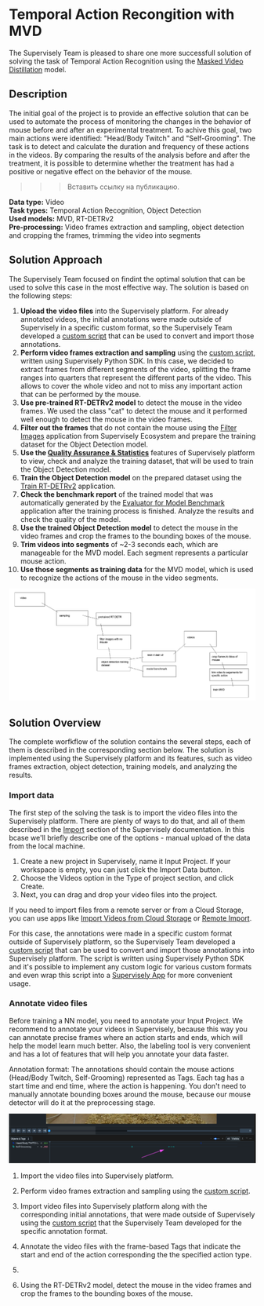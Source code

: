# Temporal Action Recongition with MVD

The Supervisely Team is pleased to share one more successfull solution of solving the task of Temporal Action Recognition using the [Masked Video Distillation](https://github.com/ruiwang2021/mvd) model.

## Description

The initial goal of the project is to provide an effective solution that can be used to automate the process of monitoring the changes in the behavior of mouse before and after an experimental treatment. To achive this goal, two main actions were identified: "Head/Body Twitch" and "Self-Grooming". The task is to detect and calculate the duration and frequency of these actions in the videos. By comparing the results of the analysis before and after the treatment, it is possible to determine whether the treatment has had a positive or negative effect on the behavior of the mouse.

>>> Вставить ссылку на публикацию.

**Data type:** Video  
**Task types:** Temporal Action Recognition, Object Detection  
**Used models:** MVD, RT-DETRv2  
**Pre-processing:** Video frames extraction and sampling, object detection and cropping the frames, trimming the video into segments

## Solution Approach

The Supervisely Team focused on findint the optimal solution that can be used to solve this case in the most effective way. The solution is based on the following steps:

1. **Upload the video files** into the Supervisely platform. For already annotated videos, the initial annotations were made outside of Supervisely in a specific custom format, so the Supervisely Team developed a [custom script](https://github.com/supervisely-ecosystem/mouse-tests) that can be used to convert and import those annotations.
2. **Perform video frames extraction and sampling** using the [custom script](https://github.com/supervisely-ecosystem/script-example/blob/sampling_video_project/src/main.py), written using Supervisely Python SDK. In this case, we decided to extract frames from different segments of the video, splitting the frame ranges into quarters that represent the different parts of the video. This allows to cover the whole video and not to miss any important action that can be performed by the mouse.
3. **Use pre-trained RT-DETRv2 model** to detect the mouse in the video frames. We used the class "cat" to detect the mouse and it performed well enough to detect the mouse in the video frames.
4. **Filter out the frames** that do not contain the mouse using the [Filter Images](https://ecosystem.supervisely.com/apps/filter-images) application from Supervisely Ecosystem and prepare the training dataset for the Object Detection model.
5. **Use the [Quality Assurance & Statistics](https://docs.supervisely.com/data-organization/quality-assurance-and-statistics)** features of Supervisely platform to view, check and analyze the training dataset, that will be used to train the Object Detection model.
6. **Train the Object Detection model** on the prepared dataset using the [Train RT-DETRv2](https://ecosystem.supervisely.com/apps/rt-detrv2/supervisely_integration/train) application.
7. **Check the benchmark report** of the trained model that was automatically generated by the [Evaluator for Model Benchmark](https://ecosystem.supervisely.com/apps/model-benchmark) application after the training process is finished. Analyze the results and check the quality of the model.
8. **Use the trained Object Detection model** to detect the mouse in the video frames and crop the frames to the bounding boxes of the mouse.
9. **Trim videos into segments** of ~2-3 seconds each, which are manageable for the MVD model. Each segment represents a particular mouse action.
10. **Use those segments as training data** for the MVD model, which is used to recognize the actions of the mouse in the video segments.

![Solution Approach](/assets/solution-approach.png)

## Solution Overview

The complete worfkflow of the solution contains the several steps, each of them is described in the corresponding section below. The solution is implemented using the Supervisely platform and its features, such as video frames extraction, object detection, training models, and analyzing the results.

### Import data

The first step of the solving the task is to import the video files into the Supervisely platform. There are plenty of ways to do that, and all of them described in the [Import](https://docs.supervisely.com/import-and-export/import) section of the Supervisely documentation. In this bcase we'll briefly describe one of the options - manual upload of the data from the local machine.

1. Create a new project in Supervisely, name it Input Project. If your workspace is empty, you can just click the Import Data button.
2. Choose the Videos option in the Type of project section, and click Create.
3. Next, you can drag and drop your video files into the project.

If you need to import files from a remote server or from a Cloud Storage, you can use apps like [Import Videos from Cloud Storage](https://ecosystem.supervisely.com/apps/import-videos-from-cloud-storage) or [Remote Import](https://ecosystem.supervisely.com/apps/remote-import).

For this case, the annotations were made in a specific custom format outside of Supervisely platform, so the Supervisely Team developed a [custom script](https://github.com/supervisely-ecosystem/mouse-tests) that can be used to convert and import those annotations into Supervisely platform. The script is written using Supervisely Python SDK and it's possible to implement any custom logic for various custom formats and even wrap this script into a [Supervisely App](https://developer.supervisely.com/app-development/basics/from-script-to-supervisely-app) for more convenient usage.

### Annotate video files

Before training a NN model, you need to annotate your Input Project. We recommend to annotate your videos in Supervisely, because this way you can annotate precise frames where an action starts and ends, which will help the model learn much better. Also, the labeling tool is very convenient and has a lot of features that will help you annotate your data faster.

Annotation format: The annotations should contain the mouse actions (Head/Body Twitch, Self-Grooming) represented as Tags. Each tag has a start time and end time, where the action is happening. You don't need to manually annotate bounding boxes around the mouse, because our mouse detector will do it at the preprocessing stage.

![Annotate video files](/assets/annotating.png)

1. Import the video files into Supervisely platform.
2. Perform video frames extraction and sampling using the [custom script](https://github.com/supervisely-ecosystem/script-example/blob/sampling_video_project/src/main.py).

1. Import video files into Supervisely platform along with the corresponding initial annotations, that were made outside of Supervisely using the [custom script](https://github.com/supervisely-ecosystem/mouse-tests) that the Supervisely Team developed for the specific annotation format.  
2. Annotate the video files with the frame-based Tags that indicate the start and end of the action corresponding the the specified action type.
3. 
3. Using the RT-DETRv2 model, detect the mouse in the video frames and crop the frames to the bounding boxes of the mouse.